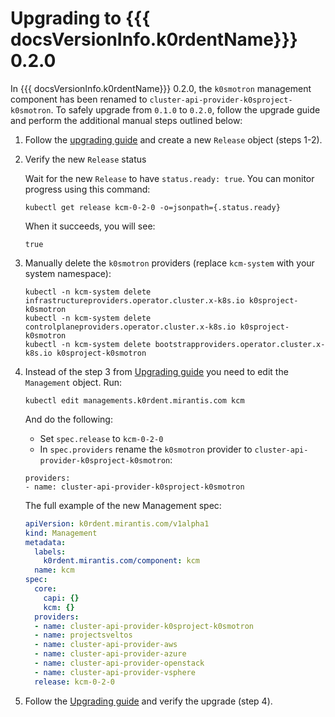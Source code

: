 # Upgrading to {{{ docsVersionInfo.k0rdentName}}} 0.2.0

In {{{ docsVersionInfo.k0rdentName}}} 0.2.0, the `k0smotron` management component has been renamed to
`cluster-api-provider-k0sproject-k0smotron`. To safely upgrade from `0.1.0` to `0.2.0`, follow the upgrade guide
and perform the additional manual steps outlined below:

1. Follow the [upgrading guide](index.md) and create a new `Release` object (steps 1-2).

2. Verify the new `Release` status

   Wait for the new `Release` to have `status.ready: true`. You can monitor progress using this command:

    ```shell
    kubectl get release kcm-0-2-0 -o=jsonpath={.status.ready}
    ```

    When it succeeds, you will see:
    ```console
    true
    ```

4. Manually delete the `k0smotron` providers (replace `kcm-system` with your system namespace):

   ```shell
   kubectl -n kcm-system delete infrastructureproviders.operator.cluster.x-k8s.io k0sproject-k0smotron
   kubectl -n kcm-system delete controlplaneproviders.operator.cluster.x-k8s.io k0sproject-k0smotron
   kubectl -n kcm-system delete bootstrapproviders.operator.cluster.x-k8s.io k0sproject-k0smotron
   ```

5. Instead of the step 3 from [Upgrading guide](index.md) you need to edit
   the `Management` object. Run:

   ```shell
   kubectl edit managements.k0rdent.mirantis.com kcm
   ```

   And do the following:

   * Set `spec.release` to `kcm-0-2-0`
   * In `spec.providers` rename the `k0smotron` provider to `cluster-api-provider-k0sproject-k0smotron`:

   ```shell
   providers:
   - name: cluster-api-provider-k0sproject-k0smotron
   ```

   The full example of the new Management spec:

   ```yaml
   apiVersion: k0rdent.mirantis.com/v1alpha1
   kind: Management
   metadata:
     labels:
       k0rdent.mirantis.com/component: kcm
     name: kcm
   spec:
     core:
       capi: {}
       kcm: {}
     providers:
     - name: cluster-api-provider-k0sproject-k0smotron
     - name: projectsveltos
     - name: cluster-api-provider-aws
     - name: cluster-api-provider-azure
     - name: cluster-api-provider-openstack
     - name: cluster-api-provider-vsphere
     release: kcm-0-2-0
   ```

6. Follow the [Upgrading guide](index.md) and verify the upgrade (step 4).
